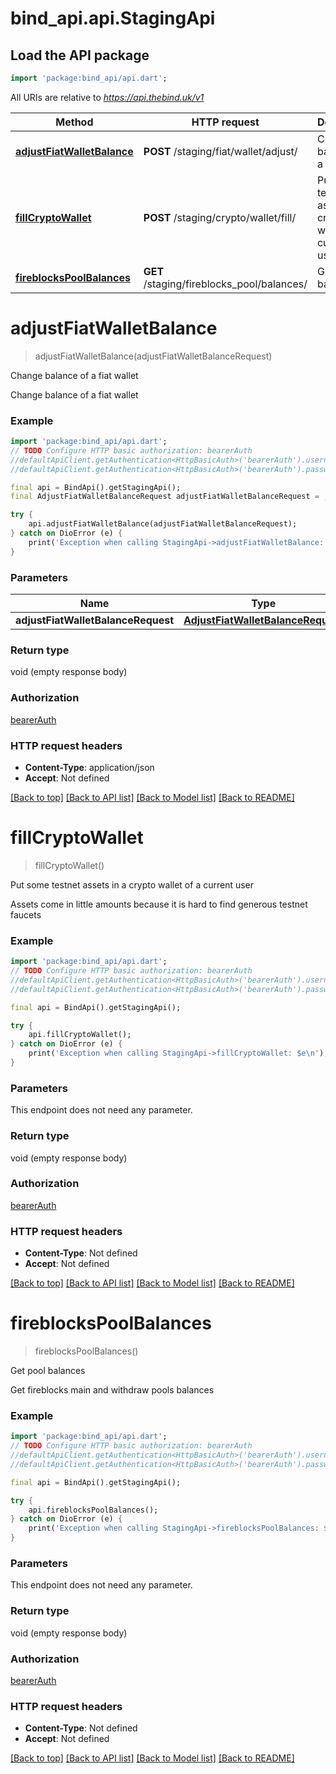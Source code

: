 # bind_api.api.StagingApi

## Load the API package
```dart
import 'package:bind_api/api.dart';
```

All URIs are relative to *https://api.thebind.uk/v1*

Method | HTTP request | Description
------------- | ------------- | -------------
[**adjustFiatWalletBalance**](StagingApi.md#adjustfiatwalletbalance) | **POST** /staging/fiat/wallet/adjust/ | Change balance of a fiat wallet
[**fillCryptoWallet**](StagingApi.md#fillcryptowallet) | **POST** /staging/crypto/wallet/fill/ | Put some testnet assets in a crypto wallet of a current user
[**fireblocksPoolBalances**](StagingApi.md#fireblockspoolbalances) | **GET** /staging/fireblocks_pool/balances/ | Get pool balances


# **adjustFiatWalletBalance**
> adjustFiatWalletBalance(adjustFiatWalletBalanceRequest)

Change balance of a fiat wallet

Change balance of a fiat wallet

### Example
```dart
import 'package:bind_api/api.dart';
// TODO Configure HTTP basic authorization: bearerAuth
//defaultApiClient.getAuthentication<HttpBasicAuth>('bearerAuth').username = 'YOUR_USERNAME'
//defaultApiClient.getAuthentication<HttpBasicAuth>('bearerAuth').password = 'YOUR_PASSWORD';

final api = BindApi().getStagingApi();
final AdjustFiatWalletBalanceRequest adjustFiatWalletBalanceRequest = ; // AdjustFiatWalletBalanceRequest | 

try {
    api.adjustFiatWalletBalance(adjustFiatWalletBalanceRequest);
} catch on DioError (e) {
    print('Exception when calling StagingApi->adjustFiatWalletBalance: $e\n');
}
```

### Parameters

Name | Type | Description  | Notes
------------- | ------------- | ------------- | -------------
 **adjustFiatWalletBalanceRequest** | [**AdjustFiatWalletBalanceRequest**](AdjustFiatWalletBalanceRequest.md)|  | [optional] 

### Return type

void (empty response body)

### Authorization

[bearerAuth](../README.md#bearerAuth)

### HTTP request headers

 - **Content-Type**: application/json
 - **Accept**: Not defined

[[Back to top]](#) [[Back to API list]](../README.md#documentation-for-api-endpoints) [[Back to Model list]](../README.md#documentation-for-models) [[Back to README]](../README.md)

# **fillCryptoWallet**
> fillCryptoWallet()

Put some testnet assets in a crypto wallet of a current user

Assets come in little amounts because it is hard to find generous testnet faucets

### Example
```dart
import 'package:bind_api/api.dart';
// TODO Configure HTTP basic authorization: bearerAuth
//defaultApiClient.getAuthentication<HttpBasicAuth>('bearerAuth').username = 'YOUR_USERNAME'
//defaultApiClient.getAuthentication<HttpBasicAuth>('bearerAuth').password = 'YOUR_PASSWORD';

final api = BindApi().getStagingApi();

try {
    api.fillCryptoWallet();
} catch on DioError (e) {
    print('Exception when calling StagingApi->fillCryptoWallet: $e\n');
}
```

### Parameters
This endpoint does not need any parameter.

### Return type

void (empty response body)

### Authorization

[bearerAuth](../README.md#bearerAuth)

### HTTP request headers

 - **Content-Type**: Not defined
 - **Accept**: Not defined

[[Back to top]](#) [[Back to API list]](../README.md#documentation-for-api-endpoints) [[Back to Model list]](../README.md#documentation-for-models) [[Back to README]](../README.md)

# **fireblocksPoolBalances**
> fireblocksPoolBalances()

Get pool balances

Get fireblocks main and withdraw pools balances

### Example
```dart
import 'package:bind_api/api.dart';
// TODO Configure HTTP basic authorization: bearerAuth
//defaultApiClient.getAuthentication<HttpBasicAuth>('bearerAuth').username = 'YOUR_USERNAME'
//defaultApiClient.getAuthentication<HttpBasicAuth>('bearerAuth').password = 'YOUR_PASSWORD';

final api = BindApi().getStagingApi();

try {
    api.fireblocksPoolBalances();
} catch on DioError (e) {
    print('Exception when calling StagingApi->fireblocksPoolBalances: $e\n');
}
```

### Parameters
This endpoint does not need any parameter.

### Return type

void (empty response body)

### Authorization

[bearerAuth](../README.md#bearerAuth)

### HTTP request headers

 - **Content-Type**: Not defined
 - **Accept**: Not defined

[[Back to top]](#) [[Back to API list]](../README.md#documentation-for-api-endpoints) [[Back to Model list]](../README.md#documentation-for-models) [[Back to README]](../README.md)

